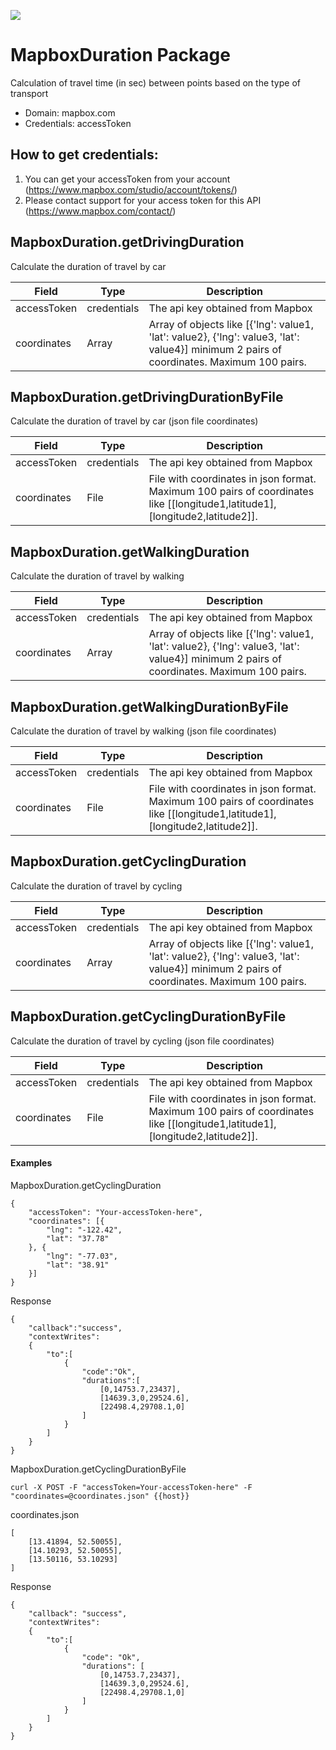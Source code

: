 [![](https://scdn.rapidapi.com/RapidAPI_banner.png)](https://rapidapi.com/package/MapboxDuration/functions?utm_source=RapidAPIGitHub_MapboxDurationFunctions&utm_medium=button&utm_content=RapidAPI_GitHub)

# MapboxDuration Package
Calculation of travel time (in sec) between points based on the type of transport
* Domain: mapbox.com
* Credentials: accessToken

## How to get credentials: 
1. You can get your accessToken from your account (https://www.mapbox.com/studio/account/tokens/)
2. Please contact support for your access token for this API (https://www.mapbox.com/contact/)
 
## MapboxDuration.getDrivingDuration
Сalculate the duration of travel by car

| Field      | Type       | Description
|------------|------------|----------
| accessToken| credentials| The api key obtained from Mapbox
| coordinates| Array      | Array of objects like [{'lng': value1, 'lat': value2}, {'lng': value3, 'lat': value4}] minimum 2 pairs of coordinates. Maximum 100 pairs.

## MapboxDuration.getDrivingDurationByFile
Сalculate the duration of travel by car (json file coordinates)

| Field      | Type       | Description
|------------|------------|----------
| accessToken| credentials| The api key obtained from Mapbox
| coordinates| File       | File with coordinates in json format. Maximum 100 pairs of coordinates like [[longitude1,latitude1], [longitude2,latitude2]].

## MapboxDuration.getWalkingDuration
Сalculate the duration of travel by walking

| Field      | Type       | Description
|------------|------------|----------
| accessToken| credentials| The api key obtained from Mapbox
| coordinates| Array      | Array of objects like [{'lng': value1, 'lat': value2}, {'lng': value3, 'lat': value4}] minimum 2 pairs of coordinates. Maximum 100 pairs.

## MapboxDuration.getWalkingDurationByFile
Сalculate the duration of travel by walking (json file coordinates)

| Field      | Type       | Description
|------------|------------|----------
| accessToken| credentials| The api key obtained from Mapbox
| coordinates| File       | File with coordinates in json format. Maximum 100 pairs of coordinates like [[longitude1,latitude1], [longitude2,latitude2]].

## MapboxDuration.getCyclingDuration
Сalculate the duration of travel by cycling

| Field      | Type       | Description
|------------|------------|----------
| accessToken| credentials| The api key obtained from Mapbox
| coordinates| Array      | Array of objects like [{'lng': value1, 'lat': value2}, {'lng': value3, 'lat': value4}] minimum 2 pairs of coordinates. Maximum 100 pairs.

## MapboxDuration.getCyclingDurationByFile
Сalculate the duration of travel by cycling (json file coordinates)

| Field      | Type       | Description
|------------|------------|----------
| accessToken| credentials| The api key obtained from Mapbox
| coordinates| File       | File with coordinates in json format. Maximum 100 pairs of coordinates like [[longitude1,latitude1], [longitude2,latitude2]].

#### Examples
MapboxDuration.getCyclingDuration
```code
{
    "accessToken": "Your-accessToken-here",
    "coordinates": [{
        "lng": "-122.42",
        "lat": "37.78"
    }, {
        "lng": "-77.03",
        "lat": "38.91"
    }]
}
```
Response
```code
{
    "callback":"success",
    "contextWrites":
    {
        "to":[
            {
                "code":"Ok",
                "durations":[
                    [0,14753.7,23437],
                    [14639.3,0,29524.6],
                    [22498.4,29708.1,0]
                ]
            }
        ]
    }
}
```

MapboxDuration.getCyclingDurationByFile
```code
curl -X POST -F "accessToken=Your-accessToken-here" -F "coordinates=@coordinates.json" {{host}}
```
coordinates.json
```code
[
    [13.41894, 52.50055],
    [14.10293, 52.50055],
    [13.50116, 53.10293]
]
```
Response
```code
{
    "callback": "success",
    "contextWrites": 
    {
        "to":[
            {
                "code": "Ok",
                "durations": [
                    [0,14753.7,23437],
                    [14639.3,0,29524.6],
                    [22498.4,29708.1,0]
                ]
            }
        ]
    }
}
```
